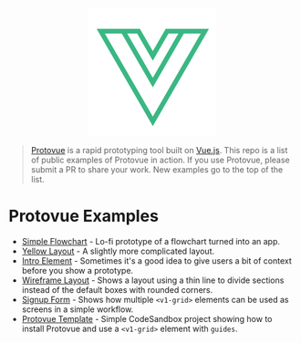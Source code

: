 <p align="center">
  <img src="./logo.png" alt="Protovue Logo">
</p>

> [Protovue](https://github.com/v1Labs/protovue) is a rapid prototyping tool built on [Vue.js](https://vuejs.org/). This repo is a list of public examples of Protovue in action. If you use Protovue, please submit a PR to share your work. New examples go to the top of the list.

# Protovue Examples
- [Simple Flowchart](https://codesandbox.io/s/4lrrk0jj9) - Lo-fi prototype of a flowchart turned into an app.
- [Yellow Layout](https://codesandbox.io/s/pkjmw9vvvm) - A slightly more complicated layout.
- [Intro Element](https://codesandbox.io/s/2v316prv8p?hidenavigation=1&module=%2Fsrc%2FApp.vue&view=preview) - Sometimes it's a good idea to give users a bit of context before you show a prototype.
- [Wireframe Layout](https://codesandbox.io/s/4zz1x0qxp9) - Shows a layout using a thin line to divide sections instead of the default boxes with rounded corners.
- [Signup Form](https://codesandbox.io/s/6j324y319n) - Shows how multiple `<v1-grid>` elements can be used as screens in a simple workflow.
- [Protovue Template](https://codesandbox.io/s/ry7z3x808q) - Simple CodeSandbox project showing how to install Protovue and use a `<v1-grid>` element with `guides`.
